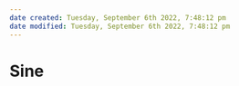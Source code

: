 ```yaml
---
date created: Tuesday, September 6th 2022, 7:48:12 pm
date modified: Tuesday, September 6th 2022, 7:48:12 pm
---
```


# Sine
